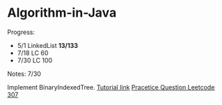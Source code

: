# Algorithm-in-Java

Progress:
* 5/1 LinkedList **13/133**
* 7/18 LC 60
* 7/30 LC 100


Notes:
7/30 

Implement BinaryIndexedTree. [Tutorial link](https://www.geeksforgeeks.org/binary-indexed-tree-or-fenwick-tree-2/)
[Pracetice Question Leetcode 307](https://leetcode.com/problems/range-sum-query-mutable/discuss/75766/Java-Binary-Indexed-Tree)

